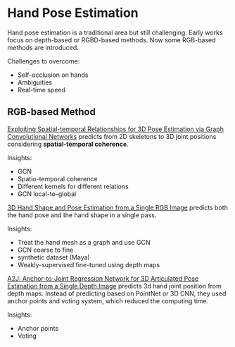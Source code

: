 # Hand Pose Estimation
Hand pose estimation is a traditional area but still challenging.  Early works focus on depth-based or RGBD-based methods. Now some RGB-based methods are introduced.

Challenges to overcome:
+ Self-occlusion on hands 
+ Ambiguities
+ Real-time speed

## RGB-based Method
[Exploiting Spatial-temporal Relationships for 3D Pose Estimation via Graph Convolutional Networks][1] predicts from 2D skeletons to 3D joint positions considering **spatial-temporal coherence**.

Insights:
+ GCN
+ Spatio-temporal coherence
+ Different kernels for different relations
+ GCN local-to-global

[3D Hand Shape and Pose Estimation from a Single RGB Image][2] predicts both the hand pose and the hand shape in a single pass.

Insights:
+ Treat the hand mesh as a graph and use GCN
+ GCN coarse to fine
+ synthetic dataset (Maya)
+ Weakly-supervised fine-tuned using depth maps

[A2J: Anchor-to-Joint Regression Network for 3D Articulated Pose Estimation from a Single Depth Image][3] predicts 3d hand joint position from depth maps. Instead of predicting based on PointNet or 3D CNN, they used anchor points and voting system, which reduced the computing time.

Insights:
+ Anchor points
+ Voting

[1]:	https://cse.buffalo.edu/~jsyuan/papers/2019/Exploiting_Spatial-temporal_Relationships_for_3D_Pose_Estimation_via_Graph_Convolutional_Networks.pdf
[2]:	https://arxiv.org/abs/1903.00812
[3]:	https://arxiv.org/abs/1908.09999